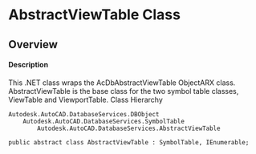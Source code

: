 # AbstractViewTable Class

## Overview

#### Description
This .NET class wraps the AcDbAbstractViewTable ObjectARX class. 
AbstractViewTable is the base class for the two symbol table classes, ViewTable and ViewportTable. 
Class Hierarchy
```text
Autodesk.AutoCAD.DatabaseServices.DBObject
    Autodesk.AutoCAD.DatabaseServices.SymbolTable
        Autodesk.AutoCAD.DatabaseServices.AbstractViewTable
```

```text
public abstract class AbstractViewTable : SymbolTable, IEnumerable;
```